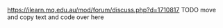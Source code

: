 https://ilearn.mq.edu.au/mod/forum/discuss.php?d=1710817
TODO move and copy text and code over here

